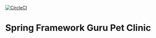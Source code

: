 [![CircleCI](https://circleci.com/gh/sirtrainsalot/pet-clinic/tree/master.svg?style=svg)](https://circleci.com/gh/sirtrainsalot/pet-clinic/tree/master)
# Spring Framework Guru Pet Clinic

